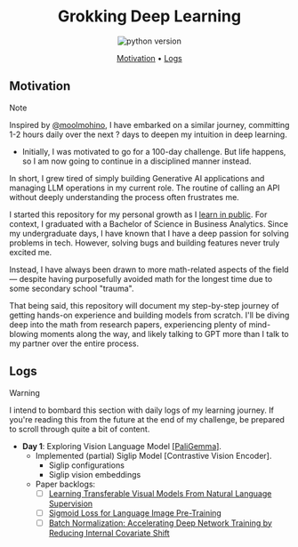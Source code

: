 <h1 align="center">Grokking Deep Learning</h1>

<p align="center">
    <img src="https://img.shields.io/badge/python-3.9.10-orange"
         alt="python version">
</p>

<p align="center">
    <a href=#motivation>Motivation</a> •
    <a href=#logs>Logs</a>
</p>

## Motivation

> [!NOTE]
>
> Inspired by [@moolmohino](https://www.youtube.com/@moolmohino), I have embarked on a similar journey, committing 1-2 hours daily over the next ? days to deepen my intuition in deep learning.

- Initially, I was motivated to go for a 100-day challenge. But life happens, so I am now going to continue in a disciplined manner instead.

In short, I grew tired of simply building Generative AI applications and managing LLM operations in my current role. The routine of calling an API without deeply understanding the process often frustrates me.

I started this repository for my personal growth as I [learn in public](https://www.swyx.io/learn-in-public). For context, I graduated with a Bachelor of Science in Business Analytics. Since my undergraduate days, I have known that I have a deep passion for solving problems in tech. However, solving bugs and building features never truly excited me. 

Instead, I have always been drawn to more math-related aspects of the field — despite having purposefully avoided math for the longest time due to some secondary school "trauma".

That being said, this repository will document my step-by-step journey of getting hands-on experience and building models from scratch. I'll be diving deep into the math from research papers, experiencing plenty of mind-blowing moments along the way, and likely talking to GPT more than I talk to my partner over the entire process.

## Logs

> [!WARNING]
>
> I intend to bombard this section with daily logs of my learning journey. If you're reading this from the future at the end of my challenge, be prepared to scroll through quite a bit of content.


- **Day 1**: Exploring Vision Language Model [[PaliGemma]](https://huggingface.co/blog/paligemma).
    - Implemented (partial) Siglip Model [Contrastive Vision Encoder].
        - Siglip configurations
        - Siglip vision embeddings
    - Paper backlogs: 
        - [ ] [Learning Transferable Visual Models From Natural Language Supervision](https://arxiv.org/abs/2103.00020)
        - [ ] [Sigmoid Loss for Language Image Pre-Training](https://arxiv.org/abs/2303.15343)
        - [ ] [Batch Normalization: Accelerating Deep Network Training by Reducing Internal Covariate Shift](https://arxiv.org/abs/1502.03167)